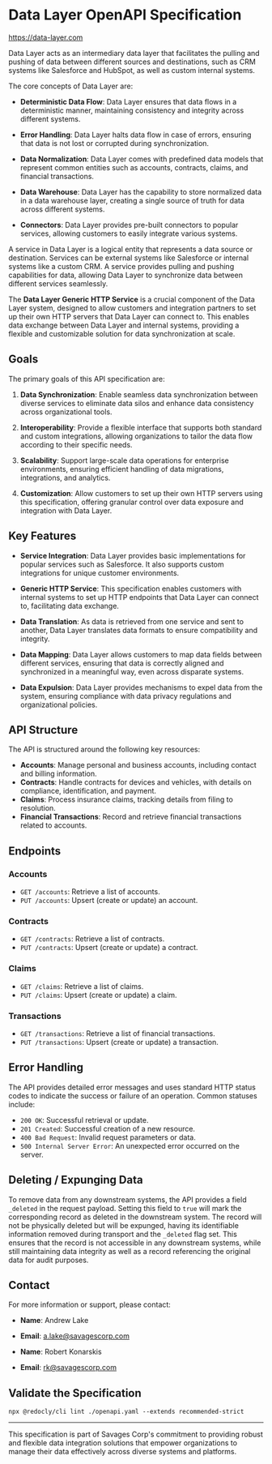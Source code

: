 # Data Layer OpenAPI Specification

https://data-layer.com

Data Layer acts as an intermediary data layer that facilitates the pulling and pushing of data between different sources and destinations, such as CRM systems like Salesforce and HubSpot, as well as custom internal systems.

The core concepts of Data Layer are:

- **Deterministic Data Flow**: Data Layer ensures that data flows in a deterministic manner, maintaining consistency and integrity across different systems.

- **Error Handling**: Data Layer halts data flow in case of errors, ensuring that data is not lost or corrupted during synchronization.

- **Data Normalization**: Data Layer comes with predefined data models that represent common entities such as accounts, contracts, claims, and financial transactions.

- **Data Warehouse**: Data Layer has the capability to store normalized data in a data warehouse layer, creating a single source of truth for data across different systems.

- **Connectors**: Data Layer provides pre-built connectors to popular services, allowing customers to easily integrate various systems.

A service in Data Layer is a logical entity that represents a data source or destination. Services can be external systems like Salesforce or internal systems like a custom CRM. A service provides pulling and pushing capabilities for data, allowing Data Layer to synchronize data between different services seamlessly.

The **Data Layer Generic HTTP Service** is a crucial component of the Data Layer system, designed to allow customers and integration partners to set up their own HTTP servers that Data Layer can connect to. This enables data exchange between Data Layer and internal systems, providing a flexible and customizable solution for data synchronization at scale.

## Goals

The primary goals of this API specification are:

1. **Data Synchronization**: Enable seamless data synchronization between diverse services to eliminate data silos and enhance data consistency across organizational tools.

2. **Interoperability**: Provide a flexible interface that supports both standard and custom integrations, allowing organizations to tailor the data flow according to their specific needs.

3. **Scalability**: Support large-scale data operations for enterprise environments, ensuring efficient handling of data migrations, integrations, and analytics.

4. **Customization**: Allow customers to set up their own HTTP servers using this specification, offering granular control over data exposure and integration with Data Layer.

## Key Features

- **Service Integration**: Data Layer provides basic implementations for popular services such as Salesforce. It also supports custom integrations for unique customer environments.

- **Generic HTTP Service**: This specification enables customers with internal systems to set up HTTP endpoints that Data Layer can connect to, facilitating data exchange.

- **Data Translation**: As data is retrieved from one service and sent to another, Data Layer translates data formats to ensure compatibility and integrity.

- **Data Mapping**: Data Layer allows customers to map data fields between different services, ensuring that data is correctly aligned and synchronized in a meaningful way, even across disparate systems.

- **Data Expulsion**: Data Layer provides mechanisms to expel data from the system, ensuring compliance with data privacy regulations and organizational policies.

## API Structure

The API is structured around the following key resources:

- **Accounts**: Manage personal and business accounts, including contact and billing information.
- **Contracts**: Handle contracts for devices and vehicles, with details on compliance, identification, and payment.
- **Claims**: Process insurance claims, tracking details from filing to resolution.
- **Financial Transactions**: Record and retrieve financial transactions related to accounts.

## Endpoints

### Accounts

- `GET /accounts`: Retrieve a list of accounts.
- `PUT /accounts`: Upsert (create or update) an account.

### Contracts

- `GET /contracts`: Retrieve a list of contracts.
- `PUT /contracts`: Upsert (create or update) a contract.

### Claims

- `GET /claims`: Retrieve a list of claims.
- `PUT /claims`: Upsert (create or update) a claim.

### Transactions

- `GET /transactions`: Retrieve a list of financial transactions.
- `PUT /transactions`: Upsert (create or update) a transaction.

## Error Handling

The API provides detailed error messages and uses standard HTTP status codes to indicate the success or failure of an operation. Common statuses include:

- `200 OK`: Successful retrieval or update.
- `201 Created`: Successful creation of a new resource.
- `400 Bad Request`: Invalid request parameters or data.
- `500 Internal Server Error`: An unexpected error occurred on the server.

## Deleting / Expunging Data

To remove data from any downstream systems, the API provides a field `_deleted` in the request payload. Setting this field to `true` will mark the corresponding record as deleted in the downstream system. The record will not be physically deleted but will be expunged, having its identifiable information removed during transport and the `_deleted` flag set. This ensures that the record is not accessible in any downstream systems, while still maintaining data integrity as well as a record referencing the original data for audit purposes.

## Contact

For more information or support, please contact:

- **Name**: Andrew Lake
- **Email**: <a.lake@savagescorp.com>


- **Name**: Robert Konarskis
- **Email**: <rk@savagescorp.com>

## Validate the Specification

```
npx @redocly/cli lint ./openapi.yaml --extends recommended-strict
```

---

This specification is part of Savages Corp's commitment to providing robust and flexible data integration solutions that empower organizations to manage their data effectively across diverse systems and platforms.

